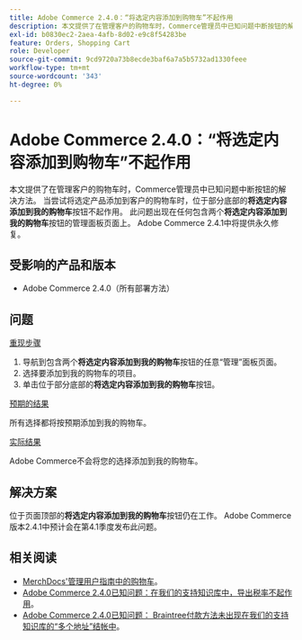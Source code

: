```yaml
---
title: Adobe Commerce 2.4.0：“将选定内容添加到购物车”不起作用
description: 本文提供了在管理客户的购物车时，Commerce管理员中已知问题中断按钮的解决方法。 当尝试将选定产品添加到客户的购物车时，位于部分底部的**将选定内容添加到我的购物车**按钮不起作用。 此问题出现在包含两个**将选定内容添加到我的购物车**按钮的任何“管理员”面板页面上。 Adobe Commerce 2.4.1中将提供永久修复。
exl-id: b0830ec2-2aea-4afb-8d02-e9c8f54283be
feature: Orders, Shopping Cart
role: Developer
source-git-commit: 9cd9720a73b8ecde3baf6a7a5b5732ad1330feee
workflow-type: tm+mt
source-wordcount: '343'
ht-degree: 0%

---
```


# Adobe Commerce 2.4.0：“将选定内容添加到购物车”不起作用

本文提供了在管理客户的购物车时，Commerce管理员中已知问题中断按钮的解决方法。 当尝试将选定产品添加到客户的购物车时，位于部分底部的&#x200B;**将选定内容添加到我的购物车**&#x200B;按钮不起作用。 此问题出现在任何包含两个&#x200B;**将选定内容添加到我的购物车**&#x200B;按钮的管理面板页面上。 Adobe Commerce 2.4.1中将提供永久修复。

## 受影响的产品和版本

* Adobe Commerce 2.4.0（所有部署方法）

## 问题

<u>重现步骤</u>

1. 导航到包含两个&#x200B;**将选定内容添加到我的购物车**&#x200B;按钮的任意“管理”面板页面。
1. 选择要添加到我的购物车的项目。
1. 单击位于部分底部的&#x200B;**将选定内容添加到我的购物车**&#x200B;按钮。

<u>预期的结果</u>

所有选择都将按预期添加到我的购物车。

<u>实际结果</u>

Adobe Commerce不会将您的选择添加到我的购物车。

## 解决方案

位于页面顶部的&#x200B;**将选定内容添加到我的购物车**&#x200B;按钮仍在工作。 Adobe Commerce版本2.4.1中预计会在第4.1季度发布此问题。

## 相关阅读

* [MerchDocs&#39;管理用户指南中的购物车](https://experienceleague.adobe.com/zh-hans/docs/commerce-admin/stores-sales/point-of-purchase/assist/shopping-assisted-cart-manage)。
* [Adobe Commerce 2.4.0已知问题：在我们的支持知识库中，导出税率不起作用](/help/troubleshooting/miscellaneous/magento-2-4-0-known-issue-export-tax-rates-does-not-work.md)。
* [Adobe Commerce 2.4.0已知问题： Braintree付款方法未出现在我们的支持知识库的“多个地址”结帐中](/help/troubleshooting/payments/magento-2-4-0-braintree-not-in-multiple-addresses-checkout.md)。
